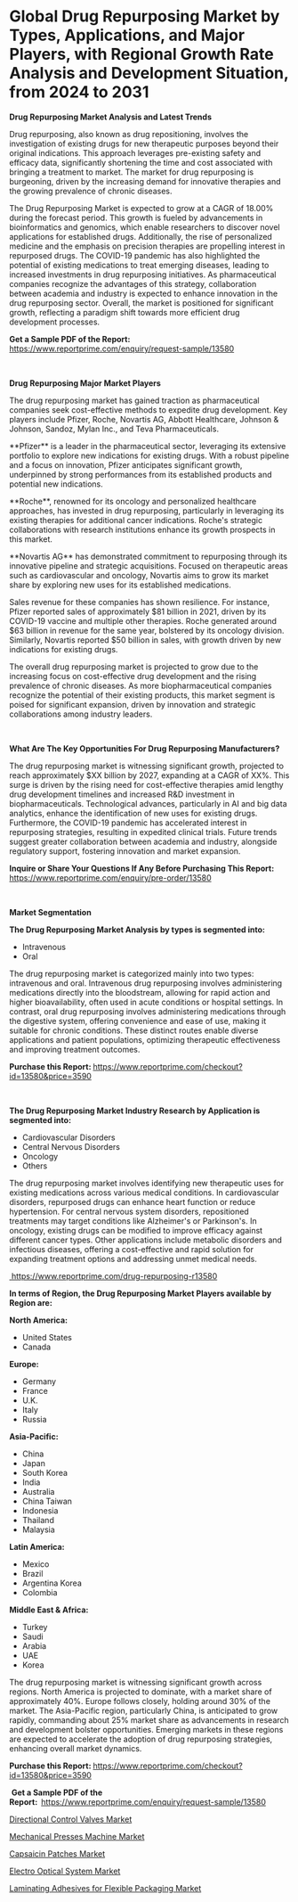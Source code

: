 <p><h1>Global Drug Repurposing Market by Types, Applications, and Major Players, with Regional Growth Rate Analysis and Development Situation, from 2024 to 2031</h1></p><p><strong>Drug Repurposing Market Analysis and Latest Trends</strong></p>
<p><p>Drug repurposing, also known as drug repositioning, involves the investigation of existing drugs for new therapeutic purposes beyond their original indications. This approach leverages pre-existing safety and efficacy data, significantly shortening the time and cost associated with bringing a treatment to market. The market for drug repurposing is burgeoning, driven by the increasing demand for innovative therapies and the growing prevalence of chronic diseases.</p><p>The Drug Repurposing Market is expected to grow at a CAGR of 18.00% during the forecast period. This growth is fueled by advancements in bioinformatics and genomics, which enable researchers to discover novel applications for established drugs. Additionally, the rise of personalized medicine and the emphasis on precision therapies are propelling interest in repurposed drugs. The COVID-19 pandemic has also highlighted the potential of existing medications to treat emerging diseases, leading to increased investments in drug repurposing initiatives. As pharmaceutical companies recognize the advantages of this strategy, collaboration between academia and industry is expected to enhance innovation in the drug repurposing sector. Overall, the market is positioned for significant growth, reflecting a paradigm shift towards more efficient drug development processes.</p></p>
<p><strong>Get a Sample PDF of the Report:&nbsp;</strong> <a href="https://www.reportprime.com/enquiry/request-sample/13580?utm_campaign=1134&utm_medium=2&utm_source=Github&utm_content=ia&utm_term=02122024&utm_id=drug-repurposing">https://www.reportprime.com/enquiry/request-sample/13580</a></p>
<p>&nbsp;</p>
<p><strong>Drug Repurposing Major Market Players</strong></p>
<p><p>The drug repurposing market has gained traction as pharmaceutical companies seek cost-effective methods to expedite drug development. Key players include Pfizer, Roche, Novartis AG, Abbott Healthcare, Johnson & Johnson, Sandoz, Mylan Inc., and Teva Pharmaceuticals.</p><p>**Pfizer** is a leader in the pharmaceutical sector, leveraging its extensive portfolio to explore new indications for existing drugs. With a robust pipeline and a focus on innovation, Pfizer anticipates significant growth, underpinned by strong performances from its established products and potential new indications.</p><p>**Roche**, renowned for its oncology and personalized healthcare approaches, has invested in drug repurposing, particularly in leveraging its existing therapies for additional cancer indications. Roche's strategic collaborations with research institutions enhance its growth prospects in this market.</p><p>**Novartis AG** has demonstrated commitment to repurposing through its innovative pipeline and strategic acquisitions. Focused on therapeutic areas such as cardiovascular and oncology, Novartis aims to grow its market share by exploring new uses for its established medications.</p><p>Sales revenue for these companies has shown resilience. For instance, Pfizer reported sales of approximately $81 billion in 2021, driven by its COVID-19 vaccine and multiple other therapies. Roche generated around $63 billion in revenue for the same year, bolstered by its oncology division. Similarly, Novartis reported $50 billion in sales, with growth driven by new indications for existing drugs.</p><p>The overall drug repurposing market is projected to grow due to the increasing focus on cost-effective drug development and the rising prevalence of chronic diseases. As more biopharmaceutical companies recognize the potential of their existing products, this market segment is poised for significant expansion, driven by innovation and strategic collaborations among industry leaders.</p></p>
<p>&nbsp;</p>
<p><strong>What Are The Key Opportunities For Drug Repurposing Manufacturers?</strong></p>
<p><p>The drug repurposing market is witnessing significant growth, projected to reach approximately $XX billion by 2027, expanding at a CAGR of XX%. This surge is driven by the rising need for cost-effective therapies amid lengthy drug development timelines and increased R&D investment in biopharmaceuticals. Technological advances, particularly in AI and big data analytics, enhance the identification of new uses for existing drugs. Furthermore, the COVID-19 pandemic has accelerated interest in repurposing strategies, resulting in expedited clinical trials. Future trends suggest greater collaboration between academia and industry, alongside regulatory support, fostering innovation and market expansion.</p></p>
<p><strong>Inquire or Share Your Questions If Any Before Purchasing This Report:</strong> <a href="https://www.reportprime.com/enquiry/pre-order/13580?utm_campaign=1134&utm_medium=2&utm_source=Github&utm_content=ia&utm_term=02122024&utm_id=drug-repurposing">https://www.reportprime.com/enquiry/pre-order/13580</a></p>
<p>&nbsp;</p>
<p><strong>Market Segmentation</strong></p>
<p><strong>The Drug Repurposing Market Analysis by types is segmented into:</strong></p>
<p><ul><li>Intravenous</li><li>Oral</li></ul></p>
<p><p>The drug repurposing market is categorized mainly into two types: intravenous and oral. Intravenous drug repurposing involves administering medications directly into the bloodstream, allowing for rapid action and higher bioavailability, often used in acute conditions or hospital settings. In contrast, oral drug repurposing involves administering medications through the digestive system, offering convenience and ease of use, making it suitable for chronic conditions. These distinct routes enable diverse applications and patient populations, optimizing therapeutic effectiveness and improving treatment outcomes.</p></p>
<p><strong>Purchase this Report:&nbsp;</strong><a href="https://www.reportprime.com/checkout?id=13580&price=3590&utm_campaign=1134&utm_medium=2&utm_source=Github&utm_content=ia&utm_term=02122024&utm_id=drug-repurposing">https://www.reportprime.com/checkout?id=13580&price=3590</a></p>
<p>&nbsp;</p>
<p><strong>The Drug Repurposing Market Industry Research by Application is segmented into:</strong></p>
<p><ul><li>Cardiovascular Disorders</li><li>Central Nervous Disorders</li><li>Oncology</li><li>Others</li></ul></p>
<p><p>The drug repurposing market involves identifying new therapeutic uses for existing medications across various medical conditions. In cardiovascular disorders, repurposed drugs can enhance heart function or reduce hypertension. For central nervous system disorders, repositioned treatments may target conditions like Alzheimer's or Parkinson's. In oncology, existing drugs can be modified to improve efficacy against different cancer types. Other applications include metabolic disorders and infectious diseases, offering a cost-effective and rapid solution for expanding treatment options and addressing unmet medical needs.</p></p>
<p><a href="https://www.reportprime.com/drug-repurposing-r13580?utm_campaign=1134&utm_medium=2&utm_source=Github&utm_content=ia&utm_term=02122024&utm_id=drug-repurposing">&nbsp;https://www.reportprime.com/drug-repurposing-r13580</a></p>
<p><strong>In terms of Region, the Drug Repurposing Market Players available by Region are:</strong></p>
<p>
    <p> <strong> North America: </strong>
        <ul>
            <li>United States</li>
            <li>Canada</li>
        </ul>
        </p> 
    <p> <strong> Europe: </strong>
        <ul>
            <li>Germany</li>
            <li>France</li>
            <li>U.K.</li>
            <li>Italy</li>
            <li>Russia</li>
        </ul>
        </p> 
    <p> <strong> Asia-Pacific: </strong>
        <ul>
            <li>China</li>
            <li>Japan</li>
            <li>South Korea</li>
            <li>India</li>
            <li>Australia</li>
            <li>China Taiwan</li>
            <li>Indonesia</li>
            <li>Thailand</li>
            <li>Malaysia</li>
        </ul>
        </p> 
    <p> <strong> Latin America: </strong>
        <ul>
            <li>Mexico</li>
            <li>Brazil</li>
            <li>Argentina Korea</li>
            <li>Colombia</li>
        </ul>
        </p> 
    <p> <strong> Middle East & Africa: </strong>
        <ul>
            <li>Turkey</li>
            <li>Saudi</li>
            <li>Arabia</li>
            <li>UAE</li>
            <li>Korea</li>
        </ul>
    </p>
    </p>
<p><p>The drug repurposing market is witnessing significant growth across regions. North America is projected to dominate, with a market share of approximately 40%. Europe follows closely, holding around 30% of the market. The Asia-Pacific region, particularly China, is anticipated to grow rapidly, commanding about 25% market share as advancements in research and development bolster opportunities. Emerging markets in these regions are expected to accelerate the adoption of drug repurposing strategies, enhancing overall market dynamics.</p></p>
<p><strong>Purchase this Report: </strong><a href="https://www.reportprime.com/checkout?id=13580&price=3590&utm_campaign=1134&utm_medium=2&utm_source=Github&utm_content=ia&utm_term=02122024&utm_id=drug-repurposing">https://www.reportprime.com/checkout?id=13580&price=3590</a></p>
<p>&nbsp;<strong>Get a Sample PDF of the Report:&nbsp;&nbsp;</strong><a href="https://www.reportprime.com/enquiry/request-sample/13580?utm_campaign=1134&utm_medium=2&utm_source=Github&utm_content=ia&utm_term=02122024&utm_id=drug-repurposing">https://www.reportprime.com/enquiry/request-sample/13580</a></p>
<p><strong></strong></p>
<p><p><a href="https://www.linkedin.com/pulse/directional-control-valves-market-scope-offering-deep-insights-m0cqf?utm_campaign=1134&utm_medium=2&utm_source=Github&utm_content=ia&utm_term=02122024&utm_id=drug-repurposing">Directional Control Valves Market</a></p><p><a href="https://issuu.com/reportprime-2/docs/mechanical-presses-machine-market-size-2030.pptx?utm_campaign=1134&utm_medium=2&utm_source=Github&utm_content=ia&utm_term=02122024&utm_id=drug-repurposing">Mechanical Presses Machine Market</a></p><p><a href="https://www.linkedin.com/pulse/detailed-market-size-growth-capsaicin-patches-sector-llnle?utm_campaign=1134&utm_medium=2&utm_source=Github&utm_content=ia&utm_term=02122024&utm_id=drug-repurposing">Capsaicin Patches Market</a></p><p><a href="https://www.linkedin.com/pulse/deep-dive-electro-optical-system-market-itstrends-segmentation-jzozf?utm_campaign=1134&utm_medium=2&utm_source=Github&utm_content=ia&utm_term=02122024&utm_id=drug-repurposing">Electro Optical System Market</a></p><p><a href="https://issuu.com/reportprime-2/docs/laminating-adhesives-for-flexible-packaging-market?utm_campaign=1134&utm_medium=2&utm_source=Github&utm_content=ia&utm_term=02122024&utm_id=drug-repurposing">Laminating Adhesives for Flexible Packaging Market</a></p></p>